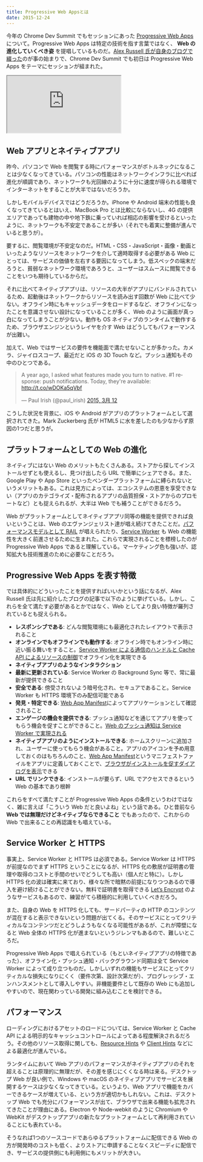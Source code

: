 ```yaml
---
title: Progressive Web Appsとは
date: 2015-12-24
---
```


今年の Chrome Dev Summit でもセッションにあった [Progressive Web Apps](https://www.youtube.com/watch?v=MyQ8mtR9WxI) について。Progressive Web Apps は特定の技術を指す言葉ではなく、 **Web の進化していくべき姿** を提唱しているものだ。[Alex Russell 氏が自身のブログで綴った](https://infrequently.org/2015/06/progressive-apps-escaping-tabs-without-losing-our-soul/)のが事の始まりで、Chrome Dev Summit でも初日は Progressive Web Apps をテーマにセッションが組まれた。

<iframe loading="lazy" src="https://www.youtube.com/embed/MyQ8mtR9WxI" title="YouTube video player" allow="accelerometer; autoplay; clipboard-write; encrypted-media; gyroscope; picture-in-picture; web-share" allowfullscreen style="aspect-ratio: 16/9;"></iframe>

## Web アプリとネイティブアプリ

昨今、パソコンで Web を閲覧する時にパフォーマンスがボトルネックになることは少なくなってきている。パソコンの性能はネットワークインフラに比べれば進化が順調であり、ネットワークも光回線のように十分に速度が得られる環境でインターネットをすることが大半ではないだろうか。

しかしモバイルデバイスではどうだろうか。iPhone や Android 端末の性能も良くなってきているとはいえ、MacBook Pro とは比較にならないし、4G の提供エリアであっても建物の中や地下鉄に乗っていれば相応の影響を受けるといったように、ネットワークも不安定であることが多い（それでも着実に整備が進んでいると思うが）。

要するに、閲覧環境が不安定なのだ。HTML・CSS・JavaScript・画像・動画といったようなリソースをネットワークを介して適時取得する必要がある Web にとっては、サービスの価値を左右する要因になってしまう。低スペックの端末だろうと、貧弱なネットワーク環境であろうと、ユーザーはスムースに閲覧できることをいつも期待しているからだ。

それに比べてネイティブアプリは、リソースの大半がアプリにバンドルされているため、起動後はネットワークからリソースを読み出す回数が Web に比べて少ない。オフライン時にもキャッシュデータをロードするなど、オフラインになったことを意識させない設計になっていることが多く、Web のように画面が真っ白になってしまうことが少ない。動作も OS ネイティブのランタイムで動作するため、ブラウザエンジンというレイヤを介す Web はどうしてもパフォーマンスが出難い。

加えて、Web ではサービスの要件を機能面で満たせないことが多かった。カメラ、ジャイロスコープ、最近だと iOS の 3D Touch など。プッシュ通知もその中のひとつである。

<blockquote class="twitter-tweet" lang="ja"><p lang="en" dir="ltr">A year ago, I asked what features made you turn to native. #1 response: push notifications. Today, they&#39;re available: <a href="http://t.co/wDOKa5qVbf">http://t.co/wDOKa5qVbf</a></p>&mdash; Paul Irish (@paul_irish) <a href="https://twitter.com/paul_irish/status/576089864514326528">2015, 3月 12</a></blockquote>

こうした状況を背景に、iOS や Android がアプリのプラットフォームとして選択されてきた。Mark Zuckerberg 氏が HTML5 に水を差したのも少なからず原因の1つだと思うが。

## プラットフォームとしての Web の進化

ネイティブにはない Web のメリットもたくさんある。ストアから探してインストールせずとも使えるし、見つけ出したら URL で簡単にシェアできる。また、Google Play や App Store といったベンダープラットフォームに縛られないというメリットもある。これは見方によっては、エコシステムの恩恵を享受できない（アプリのカテゴライズ・配布されるアプリの品質担保・ストアからのプロモートなど）とも捉えられるが、大半は Web でも補うことができるだろう。

Web がプラットフォームとしてネイティブアプリ同等の機能を提供できれば良いということは、Web のエヴァンジェリスト達が唱え続けてきたことだ。[パフォーマンスモデルとして RAIL](https://havelog.aho.mu/develop/performance/e664-rail_performance_model.html) が唱えられたり、[Service Worker](/posts/2014/service-worker-internals/) も Web の機能性を大きく前進させるために生まれた。これらで実現されることを標榜したのが Progressive Web Apps であると理解している。マーケティング色も強いが、認知拡大も技術推進のために必要なことだろう。

## Progressive Web Apps を表す特徴

では具体的にどういったことを提供すればいいかという話になるが、Alex Russell 氏は先に紹介したブログの記事で以下のように挙げている。しかし、これらを全て満たす必要があるとかではなく、Web としてより良い特徴が羅列されているとも捉えられる。

- **レスポンシブである**: どんな閲覧環境にも最適化されたレイアウトで表示されること
- **オンラインでもオフラインでも動作する**: オフライン時でもオンライン時に近い振る舞いをすること。[Service Worker による通信のハンドルと Cache API によるリソースの制御](/posts/2015/service-worker-passive-cache/)でオフライン化を実現できる
- **ネイティブアプリのようなインタラクション**
- **最新に更新されている**: Service Worker の Background Sync 等で、常に最新が提供できること
- **安全である**: 傍受されないよう暗号化され、セキュアであること。Service Worker も HTTPS 環境下のみ配信可能である
- **発見・特定できる**: [Web App Manifest](https://w3c.github.io/manifest/)によってアプリケーションとして確認されること
- **エンゲージの機会を提供できる**: プッシュ通知などを通じてアプリを使ってもらう機会を促すことができること。[Web のプッシュ通知は Service Worker で実現される](/posts/2015/service-worker-push-notification/)
 - **ネイティブアプリのようにインストールできる**: ホームスクリーンに追加され、ユーザーに使ってもらう機会があること。アプリのアイコンを予め用意しておくのはもちろんのこと、[Web App Manifest](https://w3c.github.io/manifest/)というマニフェストファイルをアプリに定義しておくことで、[ブラウザがインストールを促すダイアログを表示](https://developers.google.com/web/updates/2015/03/increasing-engagement-with-app-install-banners-in-chrome-for-android)できる
- **URL でリンクできる**: インストールが要らず、URL でアクセスできるという Web の基本であり根幹

これらをすべて満たすことが Progressive Web Apps の条件というわけではなく、雑に言えば「こういう Web だと良いよね」という話である。ひと昔前なら **Web では無理だけどネイティブならできること** でもあったので、これからの Web で出来ることの再認識をも唱えている。

## Service Worker と HTTPS

事実上、Service Worker と HTTPS は必須である。Service Worker は HTTPS が前提なのでまず HTTPS ということになるが、HTTPS 化の敷居が証明書の管理や取得のコストと手間のせいでどうしても高い（個人だと特に）。しかし HTTPS 化の波は確実に来ており、様々な所で暗黙の前提になりつつあるので導入を避け続けることができない。無料で証明書を取得できる [Let’s Encrypt](https://letsencrypt.org) のようなサービスもあるので、練習がてら積極的に利用していくべきだろう。

また、自身の Web を HTTPS 化しても、サードパーティの HTTP のコンテンツが混在すると表示できないという問題が出てくる。そのサービスにとってクリティカルなコンテンツだとどうしようもなくなる可能性があるが、これが障壁になると Web 全体の HTTPS 化が進まないというジレンマもあるので、難しいところだ。

Progressive Web Apps で唱えられている（もといネイティブアプリの特徴であった）、オフライン化・プッシュ通知・バックグラウンド同期は全て Service Worker によって成り立つものだ。しかしいずれの機能もサービスにとってクリティカルな損失になりにくく（要件次第、設計次第だが）、プログレッシブ・エンハンスメントとして導入しやすい。非機能要件として既存の Web にも追加しやすいので、現在関わっている開発に組み込むことを検討できる。

## パフォーマンス

ローディングにおけるアセットのロードについては、Service Worker と Cache API による明示的なキャッシュコントロールによってある程度解決されるだろう。その他のリソース取得に関しても、[Resource Hints](http://www.w3.org/TR/resource-hints/) や [Client Hints](http://igrigorik.github.io/http-client-hints/) などによる最適化が進んでいる。

ランタイムにおいて Web アプリのパフォーマンスがネイティブアプリのそれを超えることは原理的に無理だが、その差を感じにくくなる時は来る。デスクトップ Web が良い例で、Windows や macOS のネイティブアプリでサービスを展開するケースは少なくなってきている。というより、Web アプリで機能をカバーできるケースが増えている、という方が適切かもしれない。これは、デスクトップ Web でも充分にパフォーマンスが出て、ブラウザで出来る機能も拡充されてきたことが理由にある。Electron や Node-webkit のように Chromium や WebKit がデスクトップアプリの新たなプラットフォームとして再利用されていることにも表れている。

そうなれば1つのソースコードであらゆるプラットフォームに配信できる Web の方が開発時のコストも低く、よりストアに申請することなくスピーディに配信でき、サービスの提供側にも利用側にもメリットが大きい。
